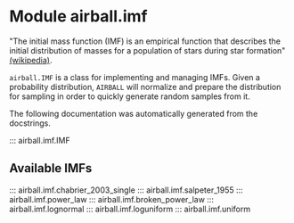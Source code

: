 # Module airball.imf

"The initial mass function (IMF) is an empirical function that describes the initial distribution of masses for a population of stars during star formation" [(wikipedia)](https://en.wikipedia.org/wiki/Initial_mass_function).

`airball.IMF` is a class for implementing and managing IMFs. Given a probability distribution, `AIRBALL` will normalize and prepare the distribution for sampling in order to quickly generate random samples from it.

The following documentation was automatically generated from the docstrings.

::: airball.imf.IMF

## Available IMFs

::: airball.imf.chabrier_2003_single
::: airball.imf.salpeter_1955
::: airball.imf.power_law
::: airball.imf.broken_power_law
::: airball.imf.lognormal
::: airball.imf.loguniform
::: airball.imf.uniform
